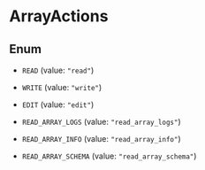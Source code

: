 

# ArrayActions

## Enum


* `READ` (value: `"read"`)

* `WRITE` (value: `"write"`)

* `EDIT` (value: `"edit"`)

* `READ_ARRAY_LOGS` (value: `"read_array_logs"`)

* `READ_ARRAY_INFO` (value: `"read_array_info"`)

* `READ_ARRAY_SCHEMA` (value: `"read_array_schema"`)



